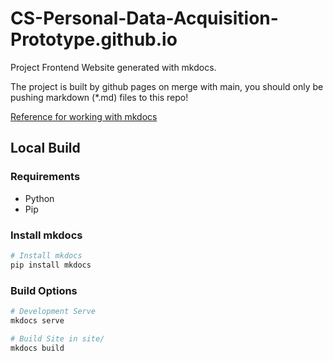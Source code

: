 # CS-Personal-Data-Acquisition-Prototype.github.io

Project Frontend Website generated with mkdocs.

The project is built by github pages on merge with main, you should only be pushing markdown (\*.md) files to this repo!

[Reference for working with mkdocs](https://www.mkdocs.org/user-guide/writing-your-docs/)

## Local Build

### Requirements

- Python
- Pip

### Install mkdocs

```bash
# Install mkdocs
pip install mkdocs
```

### Build Options

```bash
# Development Serve
mkdocs serve

# Build Site in site/
mkdocs build
```
